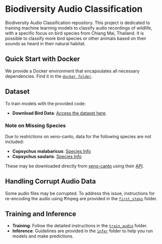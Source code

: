 # Biodiversity Audio Classification

Biodiversity Audio Classification repository. This project is dedicated to training machine learning models to classify audio recordings of wildlife, with a specific focus on bird species from Chiang Mai, Thailand. It is possible to classify more bird species or other animals based on their sounds as heard in their natural habitat. 

## Quick Start with Docker

We provide a Docker environment that encapsulates all necessary dependencies. Find it in the [`docker folder`](./docker/).

## Dataset

To train models with the provided code:
- **Download Bird Data**: [Access the dataset here](https://qnap-2.aicenter.dynu.com/share.cgi?ssid=1fb4aa1ecbbc4ea8ac8a2c447e80453b).

### Note on Missing Species
Due to restrictions on xeno-canto, data for the following species are not included:
- **Copsychus malabaricus**: [Species Info](https://xeno-canto.org/species/Copsychus-malabaricus)
- **Copsychus saularis**: [Species Info](https://xeno-canto.org/species/Copsychus-saularis)

These may be downloaded directly from [xeno-canto](https://xeno-canto.org/) using their [API](https://github.com/ntivirikin/xeno-canto-py).

## Handling Corrupt Audio Data

Some audio files may be corrupted. To address this issue, instructions for re-encoding the audio using ffmpeg are provided in the [`first_steps`](./first_steps/) folder.

## Training and Inference

- **Training**: Follow the detailed instructions in the [`train_audio`](./train_audio/) folder.
- **Inference**: Guidelines are provided in the [`infer`](./infer/) folder to help you run models and make predictions.